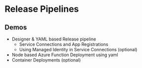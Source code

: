 # Release Pipelines

## Demos

- Designer & YAML based Release pipeline
    - Service Connections and App Registrations
    - Using Managed Identity in Service Connections (optional)
- Node based Azure Function Deployment using yaml    
- Container Deployments (optional)